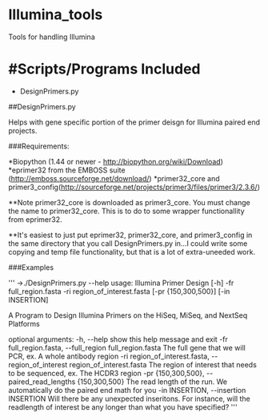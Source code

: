 Illumina_tools
==============

Tools for handling Illumina 

#Scripts/Programs Included
==========================

* DesignPrimers.py

##DesignPrimers.py

Helps with gene specific portion of the primer deisgn for Illumina paired end projects.

###Requirements:

*Biopython (1.44 or newer - http://biopython.org/wiki/Download)
*eprimer32 from the EMBOSS suite (http://emboss.sourceforge.net/download/)
*primer32_core and primer3_config(http://sourceforge.net/projects/primer3/files/primer3/2.3.6/)

**Note primer32_core is downloaded as primer3_core. You must change the name to primer32_core. This is to do to some wrapper functionallity from eprimer32. 

**It's easiest to just put eprimer32, primer32_core, and primer3_config in the same directory that you call DesignPrimers.py in...I could write some copying and temp file functionality, but that is a lot of extra-uneeded work.

###Examples

'''
->./DesignPrimers.py --help
usage: Illumina Primer Design [-h] -fr full_region.fasta -ri
                              region_of_interest.fasta [-pr {150,300,500}]
                              [-in INSERTION]

A Program to Design Illumina Primers on the HiSeq, MiSeq, and NextSeq
Platforms

optional arguments:
  -h, --help            show this help message and exit
  -fr full_region.fasta, --full_region full_region.fasta
                        The full gene that we will PCR, ex. A whole antibody
                        region
  -ri region_of_interest.fasta, --region_of_interest region_of_interest.fasta
                        The region of interest that needs to be sequenced, ex.
                        The HCDR3 region
  -pr {150,300,500}, --paired_read_lengths {150,300,500}
                        The read length of the run. We automatically do the
                        paired end math for you
  -in INSERTION, --insertion INSERTION
                        Will there be any unexpected inseritons. For instance,
                        will the readlength of interest be any longer than
                        what you have specified?
'''
